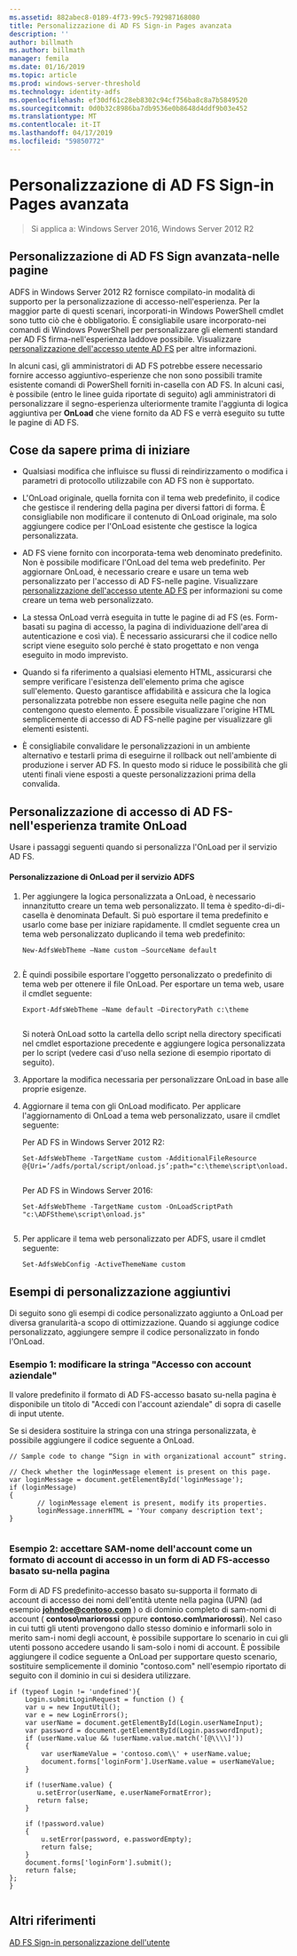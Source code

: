 ```yaml
---
ms.assetid: 882abec8-0189-4f73-99c5-792987168080
title: Personalizzazione di AD FS Sign-in Pages avanzata
description: ''
author: billmath
ms.author: billmath
manager: femila
ms.date: 01/16/2019
ms.topic: article
ms.prod: windows-server-threshold
ms.technology: identity-adfs
ms.openlocfilehash: ef30df61c28eb8302c94cf756ba8c8a7b5849520
ms.sourcegitcommit: 0d0b32c8986ba7db9536e0b8648d4ddf9b03e452
ms.translationtype: MT
ms.contentlocale: it-IT
ms.lasthandoff: 04/17/2019
ms.locfileid: "59850772"
---
```

# <a name="advanced-customization-of-ad-fs-sign-in-pages"></a>Personalizzazione di AD FS Sign-in Pages avanzata

>Si applica a: Windows Server 2016, Windows Server 2012 R2
  
## <a name="advanced-customization-of-ad-fs-sign-in-pages"></a>Personalizzazione di AD FS Sign avanzata\-nelle pagine  
ADFS in Windows Server 2012 R2 fornisce compilato\-in modalità di supporto per la personalizzazione di accesso\-nell'esperienza. Per la maggior parte di questi scenari, incorporati\-in Windows PowerShell cmdlet sono tutto ciò che è obbligatorio.  È consigliabile usare incorporato\-nei comandi di Windows PowerShell per personalizzare gli elementi standard per AD FS firma\-nell'esperienza laddove possibile.  Visualizzare [personalizzazione dell'accesso utente AD FS](AD-FS-user-sign-in-customization.md) per altre informazioni.  
  
In alcuni casi, gli amministratori di AD FS potrebbe essere necessario fornire accesso aggiuntivo\-esperienze che non sono possibili tramite esistente comandi di PowerShell forniti in\-casella con AD FS. In alcuni casi, è possibile \(entro le linee guida riportate di seguito\) agli amministratori di personalizzare il segno\-esperienza ulteriormente tramite l'aggiunta di logica aggiuntiva per **OnLoad** che viene fornito da AD FS e verrà eseguito su tutte le pagine di AD FS.  
  
## <a name="things-to-know-before-you-start"></a>Cose da sapere prima di iniziare  
  
-   Qualsiasi modifica che influisce su flussi di reindirizzamento o modifica i parametri di protocollo utilizzabile con AD FS non è supportato.
  
-   L'OnLoad originale, quella fornita con il tema web predefinito, il codice che gestisce il rendering della pagina per diversi fattori di forma. È consigliabile non modificare il contenuto di OnLoad originale, ma solo aggiungere codice per l'OnLoad esistente che gestisce la logica personalizzata.  
  
-   AD FS viene fornito con incorporata\-tema web denominato predefinito. Non è possibile modificare l'OnLoad del tema web predefinito. Per aggiornare OnLoad, è necessario creare e usare un tema web personalizzato per l'accesso di AD FS\-nelle pagine.  Visualizzare [personalizzazione dell'accesso utente AD FS](AD-FS-user-sign-in-customization.md) per informazioni su come creare un tema web personalizzato.  
  
-   La stessa OnLoad verrà eseguita in tutte le pagine di ad FS \(es. Form\-basati su pagina di accesso, la pagina di individuazione dell'area di autenticazione e così via\). È necessario assicurarsi che il codice nello script viene eseguito solo perché è stato progettato e non venga eseguito in modo imprevisto.  
  
-   Quando si fa riferimento a qualsiasi elemento HTML, assicurarsi che sempre verificare l'esistenza dell'elemento prima che agisce sull'elemento. Questo garantisce affidabilità e assicura che la logica personalizzata potrebbe non essere eseguita nelle pagine che non contengono questo elemento. È possibile visualizzare l'origine HTML semplicemente di accesso di AD FS\-nelle pagine per visualizzare gli elementi esistenti.  
  
-   È consigliabile convalidare le personalizzazioni in un ambiente alternativo e testarli prima di eseguirne il rollback out nell'ambiente di produzione i server AD FS. In questo modo si riduce le possibilità che gli utenti finali viene esposti a queste personalizzazioni prima della convalida.  
  
## <a name="customizing-the-ad-fs-sign-in-experience-by-using-onloadjs"></a>Personalizzazione di accesso di AD FS\-nell'esperienza tramite OnLoad  
Usare i passaggi seguenti quando si personalizza l'OnLoad per il servizio AD FS.  
  
#### <a name="customizing-onloadjs-for-the-ad-fs-service"></a>Personalizzazione di OnLoad per il servizio ADFS  
  
1.  Per aggiungere la logica personalizzata a OnLoad, è necessario innanzitutto creare un tema web personalizzato. Il tema è spedito\-di\-di\-casella è denominata Default. Si può esportare il tema predefinito e usarlo come base per iniziare rapidamente. Il cmdlet seguente crea un tema web personalizzato duplicando il tema web predefinito:  
  
    ```  
    New-AdfsWebTheme –Name custom –SourceName default  
  
    ```  
  
2.  È quindi possibile esportare l'oggetto personalizzato o predefinito di tema web per ottenere il file OnLoad. Per esportare un tema web, usare il cmdlet seguente:  
  
    ```  
    Export-AdfsWebTheme –Name default –DirectoryPath c:\theme  
  
    ```  
  
    Si noterà OnLoad sotto la cartella dello script nella directory specificati nel cmdlet esportazione precedente e aggiungere logica personalizzata per lo script \(vedere casi d'uso nella sezione di esempio riportato di seguito\).  
  
3.  Apportare la modifica necessaria per personalizzare OnLoad in base alle proprie esigenze.  
  
4.  Aggiornare il tema con gli OnLoad modificato. Per applicare l'aggiornamento di OnLoad a tema web personalizzato, usare il cmdlet seguente:  

     Per AD FS in Windows Server 2012 R2:  

    ```  
    Set-AdfsWebTheme -TargetName custom -AdditionalFileResource @{Uri=’/adfs/portal/script/onload.js’;path="c:\theme\script\onload.js"}  
  
    ```  
    Per AD FS in Windows Server 2016:

     ```  
    Set-AdfsWebTheme -TargetName custom -OnLoadScriptPath "c:\ADFStheme\script\onload.js"   
  
    ```  
  
5.  Per applicare il tema web personalizzato per ADFS, usare il cmdlet seguente:  
  
    ```  
    Set-AdfsWebConfig -ActiveThemeName custom  
    ```  
  
## <a name="additional-customization-examples"></a>Esempi di personalizzazione aggiuntivi  
Di seguito sono gli esempi di codice personalizzato aggiunto a OnLoad per diversa granularità\-a scopo di ottimizzazione. Quando si aggiunge codice personalizzato, aggiungere sempre il codice personalizzato in fondo l'OnLoad.  
  
### <a name="example-1-change-sign-in-with-organizational-account-string"></a>Esempio 1: modificare la stringa "Accesso con account aziendale"  
Il valore predefinito il formato di AD FS\-accesso basato su\-nella pagina è disponibile un titolo di "Accedi con l'account aziendale" di sopra di caselle di input utente.  
  
Se si desidera sostituire la stringa con una stringa personalizzata, è possibile aggiungere il codice seguente a OnLoad.  
  
```  
// Sample code to change “Sign in with organizational account” string.  
  
// Check whether the loginMessage element is present on this page.  
var loginMessage = document.getElementById('loginMessage');  
if (loginMessage)  
{  
       // loginMessage element is present, modify its properties.  
       loginMessage.innerHTML = 'Your company description text';  
}  
  
```  
  
### <a name="example-2-accept-sam-account-name-as-a-login-format-on-an-ad-fs-form-based-sign-in-page"></a>Esempio 2: accettare SAM\-nome dell'account come un formato di account di accesso in un form di AD FS\-accesso basato su\-nella pagina  
Form di AD FS predefinito\-accesso basato su\-supporta il formato di account di accesso dei nomi dell'entità utente nella pagina \(UPN\) \(ad esempio **johndoe@contoso.com** \) o di dominio completo di sam\-nomi di account \( **contoso\\mariorossi** oppure **contoso.com\\mariorossi**\). Nel caso in cui tutti gli utenti provengono dallo stesso dominio e informarli solo in merito sam\-i nomi degli account, è possibile supportare lo scenario in cui gli utenti possono accedere usando li sam\-solo i nomi di account. È possibile aggiungere il codice seguente a OnLoad per supportare questo scenario, sostituire semplicemente il dominio "contoso.com" nell'esempio riportato di seguito con il dominio in cui si desidera utilizzare.  
  
```  
if (typeof Login != 'undefined'){  
    Login.submitLoginRequest = function () {   
    var u = new InputUtil();  
    var e = new LoginErrors();  
    var userName = document.getElementById(Login.userNameInput);  
    var password = document.getElementById(Login.passwordInput);  
    if (userName.value && !userName.value.match('[@\\\\]'))   
    {  
        var userNameValue = 'contoso.com\\' + userName.value;  
        document.forms['loginForm'].UserName.value = userNameValue;  
    }  
  
    if (!userName.value) {  
       u.setError(userName, e.userNameFormatError);  
       return false;  
    }  
  
    if (!password.value)   
    {  
        u.setError(password, e.passwordEmpty);  
        return false;  
    }  
    document.forms['loginForm'].submit();  
    return false;  
};  
}  
  
```  
  
## <a name="additional-references"></a>Altri riferimenti 
[AD FS Sign-in personalizzazione dell'utente](AD-FS-user-sign-in-customization.md)  
  

